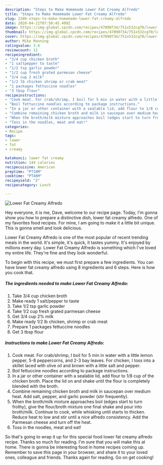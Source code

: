 ```yaml
---
description: "Steps to Make Homemade Lower Fat Creamy Alfredo"
title: "Steps to Make Homemade Lower Fat Creamy Alfredo"
slug: 2286-steps-to-make-homemade-lower-fat-creamy-alfredo
date: 2020-04-21T07:50:45.499Z
image: https://img-global.cpcdn.com/recipes/47090734/751x532cq70/lower-fat-creamy-alfredo-recipe-main-photo.jpg
thumbnail: https://img-global.cpcdn.com/recipes/47090734/751x532cq70/lower-fat-creamy-alfredo-recipe-main-photo.jpg
cover: https://img-global.cpcdn.com/recipes/47090734/751x532cq70/lower-fat-creamy-alfredo-recipe-main-photo.jpg
author: Mike Manning
ratingvalue: 3.6
reviewcount: 12
recipeingredient:
- "3/4 cup chicken broth"
- "1 saltpepper to taste"
- "1/2 tsp garlic powder"
- "1/2 cup fresh grated parmesan cheese"
- "3/4 cup 2 milk"
- "1/2 lb chicken shrimp or crab meat"
- "1 packages fettuccine noodles"
- "3 tbsp flour"
recipeinstructions:
- "Cook meat. For crab/shrimp, I boil for 5 min in water with a little lemon pepper, 5-8 peppercorns, and 2-3 bay leaves. For chicken, I toss into a skillet laced with olive oil and brown with a little salt and pepper."
- "Boil fettuccine noodles according to package instructions."
- "In a jar or other container with a sealable lid, add flour to 1/8 cup of the chicken broth. Place the lid on and shake until the flour is completely blended with the broth."
- "Combine remaining chicken broth and milk in saucepan over medium heat. Add salt, pepper, and garlic powder (stir frequently)."
- "When the broth/milk mixture approaches boil (edges start to turn frothy), give the flour/broth mixture one final shake and pour into broth/milk. Continue to cook, while whisking until starts to thicken. Reduce heat to low and stir until a nice alfredo consistency. Add the Parmesan cheese and turn off the heat."
- "Toss in the noodles, meat and eat!"
categories:
- Recipe
tags:
- lower
- fat
- creamy

katakunci: lower fat creamy 
nutrition: 144 calories
recipecuisine: American
preptime: "PT18M"
cooktime: "PT46M"
recipeyield: "2"
recipecategory: Lunch

---
```



![Lower Fat Creamy Alfredo](https://img-global.cpcdn.com/recipes/47090734/751x532cq70/lower-fat-creamy-alfredo-recipe-main-photo.jpg)

Hey everyone, it is me, Dave, welcome to our recipe page. Today, I'm gonna show you how to prepare a distinctive dish, lower fat creamy alfredo. One of my favorites food recipes. For mine, I am going to make it a little bit unique. This is gonna smell and look delicious.

Lower Fat Creamy Alfredo is one of the most popular of recent trending meals in the world. It's simple, it's quick, it tastes yummy. It's enjoyed by millions every day. Lower Fat Creamy Alfredo is something which I've loved my entire life. They're fine and they look wonderful.




To begin with this recipe, we must first prepare a few ingredients. You can have lower fat creamy alfredo using 8 ingredients and 6 steps. Here is how you cook that.

<!--inarticleads1-->

##### The ingredients needed to make Lower Fat Creamy Alfredo:

1. Take 3/4 cup chicken broth
1. Make ready 1 salt/pepper to taste
1. Take 1/2 tsp garlic powder
1. Take 1/2 cup fresh grated parmesan cheese
1. Get 3/4 cup 2% milk
1. Make ready 1/2 lb chicken, shrimp or crab meat
1. Prepare 1 packages fettuccine noodles
1. Get 3 tbsp flour




<!--inarticleads2-->

##### Instructions to make Lower Fat Creamy Alfredo:

1. Cook meat. For crab/shrimp, I boil for 5 min in water with a little lemon pepper, 5-8 peppercorns, and 2-3 bay leaves. For chicken, I toss into a skillet laced with olive oil and brown with a little salt and pepper.
1. Boil fettuccine noodles according to package instructions.
1. In a jar or other container with a sealable lid, add flour to 1/8 cup of the chicken broth. Place the lid on and shake until the flour is completely blended with the broth.
1. Combine remaining chicken broth and milk in saucepan over medium heat. Add salt, pepper, and garlic powder (stir frequently).
1. When the broth/milk mixture approaches boil (edges start to turn frothy), give the flour/broth mixture one final shake and pour into broth/milk. Continue to cook, while whisking until starts to thicken. Reduce heat to low and stir until a nice alfredo consistency. Add the Parmesan cheese and turn off the heat.
1. Toss in the noodles, meat and eat!




So that's going to wrap it up for this special food lower fat creamy alfredo recipe. Thanks so much for reading. I'm sure that you will make this at home. There is gonna be interesting food in home recipes coming up. Remember to save this page in your browser, and share it to your loved ones, colleague and friends. Thanks again for reading. Go on get cooking!
